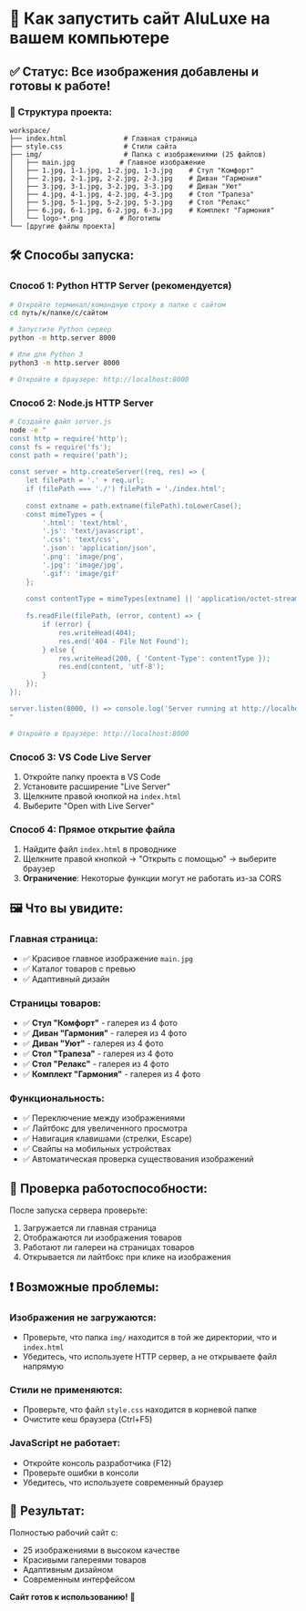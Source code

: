 # 🚀 Как запустить сайт AluLuxe на вашем компьютере

## ✅ Статус: Все изображения добавлены и готовы к работе!

### 📁 Структура проекта:
```
workspace/
├── index.html              # Главная страница
├── style.css               # Стили сайта
├── img/                    # Папка с изображениями (25 файлов)
│   ├── main.jpg           # Главное изображение
│   ├── 1.jpg, 1-1.jpg, 1-2.jpg, 1-3.jpg    # Стул "Комфорт"
│   ├── 2.jpg, 2-1.jpg, 2-2.jpg, 2-3.jpg    # Диван "Гармония"
│   ├── 3.jpg, 3-1.jpg, 3-2.jpg, 3-3.jpg    # Диван "Уют"
│   ├── 4.jpg, 4-1.jpg, 4-2.jpg, 4-3.jpg    # Стол "Трапеза"
│   ├── 5.jpg, 5-1.jpg, 5-2.jpg, 5-3.jpg    # Стол "Релакс"
│   ├── 6.jpg, 6-1.jpg, 6-2.jpg, 6-3.jpg    # Комплект "Гармония"
│   └── logo-*.png         # Логотипы
└── [другие файлы проекта]
```

## 🛠️ Способы запуска:

### Способ 1: Python HTTP Server (рекомендуется)
```bash
# Откройте терминал/командную строку в папке с сайтом
cd путь/к/папке/с/сайтом

# Запустите Python сервер
python -m http.server 8000

# Или для Python 3
python3 -m http.server 8000

# Откройте в браузере: http://localhost:8000
```

### Способ 2: Node.js HTTP Server
```bash
# Создайте файл server.js
node -e "
const http = require('http');
const fs = require('fs');
const path = require('path');

const server = http.createServer((req, res) => {
    let filePath = '.' + req.url;
    if (filePath === './') filePath = './index.html';
    
    const extname = path.extname(filePath).toLowerCase();
    const mimeTypes = {
        '.html': 'text/html',
        '.js': 'text/javascript',
        '.css': 'text/css',
        '.json': 'application/json',
        '.png': 'image/png',
        '.jpg': 'image/jpg',
        '.gif': 'image/gif'
    };
    
    const contentType = mimeTypes[extname] || 'application/octet-stream';
    
    fs.readFile(filePath, (error, content) => {
        if (error) {
            res.writeHead(404);
            res.end('404 - File Not Found');
        } else {
            res.writeHead(200, { 'Content-Type': contentType });
            res.end(content, 'utf-8');
        }
    });
});

server.listen(8000, () => console.log('Server running at http://localhost:8000/'));
"

# Откройте в браузере: http://localhost:8000
```

### Способ 3: VS Code Live Server
1. Откройте папку проекта в VS Code
2. Установите расширение "Live Server"
3. Щелкните правой кнопкой на `index.html`
4. Выберите "Open with Live Server"

### Способ 4: Прямое открытие файла
1. Найдите файл `index.html` в проводнике
2. Щелкните правой кнопкой → "Открыть с помощью" → выберите браузер
3. **Ограничение**: Некоторые функции могут не работать из-за CORS

## 🖼️ Что вы увидите:

### Главная страница:
- ✅ Красивое главное изображение `main.jpg`
- ✅ Каталог товаров с превью
- ✅ Адаптивный дизайн

### Страницы товаров:
- ✅ **Стул "Комфорт"** - галерея из 4 фото
- ✅ **Диван "Гармония"** - галерея из 4 фото  
- ✅ **Диван "Уют"** - галерея из 4 фото
- ✅ **Стол "Трапеза"** - галерея из 4 фото
- ✅ **Стол "Релакс"** - галерея из 4 фото
- ✅ **Комплект "Гармония"** - галерея из 4 фото

### Функциональность:
- ✅ Переключение между изображениями
- ✅ Лайтбокс для увеличенного просмотра
- ✅ Навигация клавишами (стрелки, Escape)
- ✅ Свайпы на мобильных устройствах
- ✅ Автоматическая проверка существования изображений

## 🎯 Проверка работоспособности:

После запуска сервера проверьте:
1. Загружается ли главная страница
2. Отображаются ли изображения товаров
3. Работают ли галереи на страницах товаров
4. Открывается ли лайтбокс при клике на изображения

## ❗ Возможные проблемы:

### Изображения не загружаются:
- Проверьте, что папка `img/` находится в той же директории, что и `index.html`
- Убедитесь, что используете HTTP сервер, а не открываете файл напрямую

### Стили не применяются:
- Проверьте, что файл `style.css` находится в корневой папке
- Очистите кеш браузера (Ctrl+F5)

### JavaScript не работает:
- Откройте консоль разработчика (F12)
- Проверьте ошибки в консоли
- Убедитесь, что используете современный браузер

## 🚀 Результат:

Полностью рабочий сайт с:
- 25 изображениями в высоком качестве
- Красивыми галереями товаров
- Адаптивным дизайном
- Современным интерфейсом

**Сайт готов к использованию!** 🎉